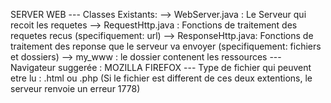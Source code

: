 SERVER WEB
--- Classes Existants: 
            --> WebServer.java : Le Serveur qui recoit les requetes
            --> RequestHttp.java : Fonctions de traitement des requetes recus (specifiquement: url)
            --> ResponseHttp.java: Fonctions de traitement des reponse que le serveur va envoyer (specifiquement: fichiers et dossiers)
            --> my_www : le dossier contenent les ressources
--- Navigateur suggerée : MOZILLA FIREFOX
--- Type de fichier qui peuvent etre lu : .html ou .php
    (Si le fichier est different de ces deux extentions, le serveur renvoie un erreur 1778)